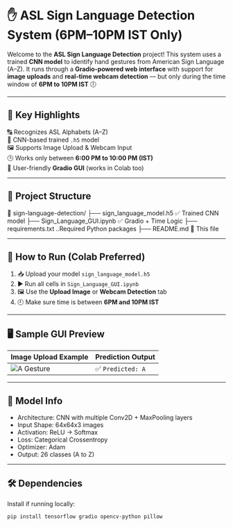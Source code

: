 # ✋ ASL Sign Language Detection System (6PM–10PM IST Only)

Welcome to the **ASL Sign Language Detection** project! This system uses a trained **CNN model** to identify hand gestures from American Sign Language (A–Z). It runs through a **Gradio-powered web interface** with support for **image uploads** and **real-time webcam detection** — but only during the time window of **6PM to 10PM IST** 🕕

---

## 🌟 Key Highlights

🔠 Recognizes ASL Alphabets (A–Z)  
🎯 CNN-based trained `.h5` model  
🖼️ Supports Image Upload & Webcam Input  
🕒 Works only between **6:00 PM to 10:00 PM (IST)**  
📱 User-friendly **Gradio GUI** (works in Colab too)

---

## 📂 Project Structure

📁 sign-language-detection/
├── sign_language_model.h5 ✅ Trained CNN model
├── Sign_Language_GUI.ipynb ✅ Gradio + Time Logic
├── requirements.txt ..Required Python packages
├── README.md 📘 This file


---

## 🚀 How to Run (Colab Preferred)

1. 📥 Upload your model `sign_language_model.h5`
2. ▶️ Run all cells in `Sign_Language_GUI.ipynb`
3. 🖼️ Use the **Upload Image** or **Webcam Detection** tab
4. 🕘 Make sure time is between **6PM and 10PM IST**

---

## 🖥️ Sample GUI Preview

| Image Upload Example             | Prediction Output       |
|----------------------------------|--------------------------|
| ![A Gesture](sample_test_images/A_test.jpg) | ✅ `Predicted: A`       |

---

## 🧠 Model Info

- Architecture: CNN with multiple Conv2D + MaxPooling layers
- Input Shape: 64x64x3 images
- Activation: ReLU → Softmax
- Loss: Categorical Crossentropy
- Optimizer: Adam
- Output: 26 classes (A to Z)

---

## 🛠️ Dependencies

Install if running locally:

```bash
pip install tensorflow gradio opencv-python pillow


